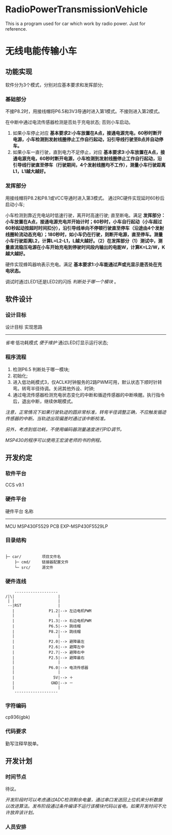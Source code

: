 RadioPowerTransmissionVehicle
=============================

This is a program used for car which work by radio power. Just for reference.

无线电能传输小车
================

功能实现
--------

软件分为3个模式，分别对应基本要求和发挥部分;

### 基础部分

不接P8.2时，用接线帽将P6.5和3V3导通时进入第1模式。不接则进入第2模式。

在中断中通过电流传感器检测是否处于充电状态; 否则小车启动。

1.  如果小车停止对应 **基本要求2:小车放置在A点，接通电源充电，60秒时断开电源，小车检测到发射线圈停止工作自行起动，沿引导线行驶至B点并自动停车。**
2.  如果小车一直行驶，直到电力不足停止，对应 **基本要求3:小车放置在A点，接通电源充电，60秒时断开电源，小车检测到发射线圈停止工作自行起动，沿引导线行驶直至停车（行驶期间，4个发射线圈均不工作），测量小车行驶距离L1，L1越大越好。**

### 发挥部分

用接线帽将P8.2和P8.1或VCC导通时进入第3模式。 通过RC硬件实现延时60秒后启动小车;

小车检测到靠近充电站时低速行驶，离开时高速行驶; 直至断电。满足 **发挥部分：小车放置在A点，接通电源充电并开始计时；60秒时，小车自行起动（小车超过60秒起动按超时时间扣分），沿引导线单向不停顿行驶直至停车（沿途由4个发射线圈轮流动态充电）；180秒时，如小车仍在行驶，则断开电源，直至停车。测量小车行驶距离L2，计算L=L2-L1，L越大越好。（2）在发挥部分（1）测试中，测量直流稳压电源在小车开始充电到停驶时间段内输出的电能W，计算K=L2/W，K越大越好。**

硬件实现蜂鸣器响表示充电。满足 **基本要求1:小车能通过声或光显示是否处在充电状态。**

调试时通过LED1还是LED2的闪烁 *判断处于哪一个模块* 。

软件设计
--------

### 设计目标

  设计目标     实现思路
  ------------ ------------------------
  *省电*       低功耗模式
  *便于维护*   通过LED灯显示运行状态;

### 程序流程

1.  检测P6.5 判断处于哪一模块;
2.  初始化;
3.  进入低功耗模式3，仅ACLK时钟服务的2路PWM可用，默认状态下顺时针转弯。转弯半径待调。关闭其他外设、时钟;
4.  通过电流传感器检测充电状态变化的中断和循迹传感器的中断唤醒。执行指令后，退出中断，继续休眠模式。

*注意，正常情况下如果行驶轨迹的圆非常标准，转弯半径调整正确，不应触发循迹传感器的中断。当轨迹出现偏差时通过该中断校准。*

*另外，考虑到低功耗，不使用编码器测量速度进行PID调节。*

*MSP430的程序可以使用王宏波老师的书的例程。*

开发约定
--------

### 软件平台

CCS v9.1

### 硬件平台

  硬件平台   名称
  ---------- -------------------
  MCU        MSP430F5529
  PCB        EXP-MSP430F5529LP

### 目录结构

``` {.{.{.{.{.{.{.{.{.{.{.{.{.{.{.{.{.{text}}}}}}}}}}}}}}}}}}

├─ car/         项目文件名
    ├─ cmd/     链接器配置文件
    └─ src/     源文件
```

### 硬件连线

``` {.{.{.{.{.{.{.{.{.{text}}}}}}}}}}
    -------------------
/|\|                   |
 | |                   |
 --|RST                |
   |               P1.2|--> 左边电机PWM
   |                   |
   |               P1.3|--> 右边电机PWM
   |               P6.5|--> 跳线帽
   |               P8.2|--> 跳线帽
   |                   |
   |               P2.0|--> 避障最左
   |               P2.6|--> 避障左中
   |               P2.7|--> 避障右中
   |               P2.5|--> 避障最右
   |                   |
   |               P6.0|--> 电流传感器
   |                   |
   |                 5V|--> ＋
   |                GND|--> －
   |                   |
    -------------------
```

### 字符编码

cp936(gbk)

### 代码要求

勤写注释早脱单。

开发计划
--------

### 时间节点

待议。

*开发阶段时可以考虑通过ADC检测剩余电量，通过串口发送回上位机来分析数据以改进算法。发布阶段通过条件编译不运行该模块代码以省电。如果开发时间不允许放弃该计划。*

### 人员安排
